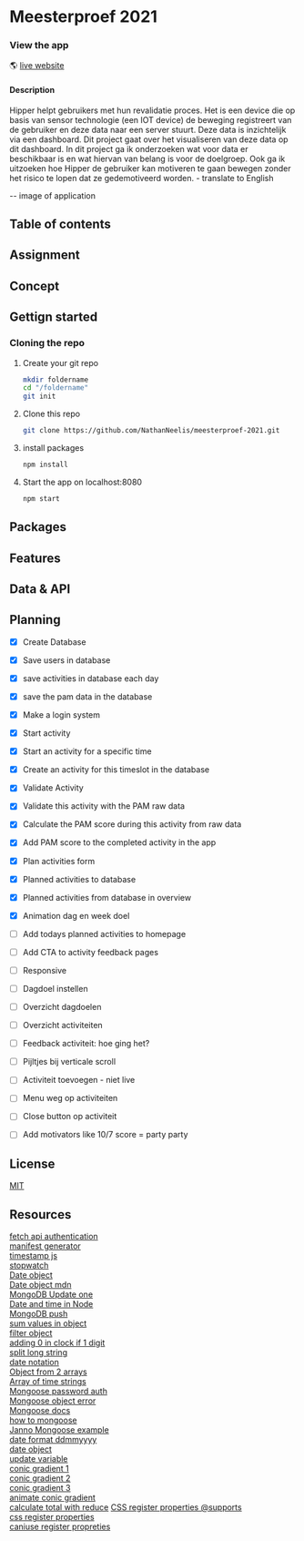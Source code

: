 # Meesterproef 2021

### View the app
:earth_americas:  [live website](https://hipper-pam.herokuapp.com/) 

#### Description
Hipper helpt gebruikers met hun revalidatie proces. Het is een device die op basis van sensor technologie (een IOT device) de beweging registreert van de gebruiker en deze data naar een server stuurt. Deze data is inzichtelijk via een dashboard. Dit project gaat over het visualiseren van deze data op dit dashboard. In dit project ga ik onderzoeken wat voor data er beschikbaar is en wat hiervan van belang is voor de doelgroep. Ook ga ik uitzoeken hoe Hipper de gebruiker kan motiveren te gaan bewegen zonder het risico te lopen dat ze gedemotiveerd worden. - translate to English  

-- image of application


## Table of contents

## Assignment

## Concept

## Gettign started

### Cloning the repo
1. Create your git repo  
    ```bash
    mkdir foldername  
    cd "/foldername"  
    git init  
    ```  

2. Clone this repo  
    ```bash
    git clone https://github.com/NathanNeelis/meesterproef-2021.git
    ```   

3. install packages  
    ```bash
    npm install
    ```  

4. Start the app on localhost:8080 
    ```bash
    npm start
    ```  

## Packages

## Features

## Data & API

## Planning

* [x] Create Database
* [x] Save users in database  
* [x] save activities in database each day  
* [x] save the pam data in the database  
* [x] Make a login system   
* [x] Start activity  
* [x] Start an activity for a specific time    
* [x] Create an activity for this timeslot in the database  
* [x] Validate Activity  
* [x] Validate this activity with the PAM raw data  
* [x] Calculate the PAM score during this activity from raw data  
* [x] Add PAM score to the completed activity in the app  
* [x] Plan activities form
* [x] Planned activities to database
* [x] Planned activities from database in overview
* [x] Animation dag en week doel

* [ ] Add todays planned activities to homepage
* [ ] Add CTA to activity feedback pages
* [ ] Responsive
* [ ] Dagdoel instellen
* [ ] Overzicht dagdoelen
* [ ] Overzicht activiteiten
* [ ] Feedback activiteit: hoe ging het?
* [ ] Pijltjes bij verticale scroll

* [ ] Activiteit toevoegen - niet live
* [ ] Menu weg op activiteiten
* [ ] Close button op activiteit
* [ ] Add motivators like 10/7 score = party party  



## License
[MIT](https://github.com/NathanNeelis/meesterproef-2021/blob/master/LICENSE)  


## Resources
[fetch api authentication](https://stackoverflow.com/questions/43842793/basic-authentication-with-fetch)  
[manifest generator](https://www.simicart.com/manifest-generator.html/)  
[timestamp js](https://flaviocopes.com/how-to-get-timestamp-javascript/)  
[stopwatch](https://codepen.io/cathydutton/pen/GBcvo)  
[Date object](https://www.digitalocean.com/community/tutorials/understanding-date-and-time-in-javascript)  
[Date object mdn](https://developer.mozilla.org/en-US/docs/Web/JavaScript/Reference/Global_Objects/Date/Date)  
[MongoDB Update one](https://docs.mongodb.com/manual/reference/method/db.collection.updateOne/)  
[Date and time in Node](https://usefulangle.com/post/187/nodejs-get-date-time)  
[MongoDB push](https://docs.mongodb.com/manual/reference/operator/update/push/)  
[sum values in object](https://stackoverflow.com/questions/16449295/how-to-sum-the-values-of-a-javascript-object)  
[filter object](https://masteringjs.io/tutorials/fundamentals/filter-object)  
[adding 0 in clock if 1 digit](https://stackoverflow.com/questions/12278272/adding-0-if-clock-have-one-digit)  
[split long string](https://stackoverflow.com/questions/6259515/how-can-i-split-a-string-into-segments-of-n-characters)  
[date notation](https://stackoverflow.com/questions/1531093/how-do-i-get-the-current-date-in-javascript)  
[Object from 2 arrays](https://stackoverflow.com/questions/39127989/creating-a-javascript-object-from-two-arrays)  
[Array of time strings](https://stackoverflow.com/questions/36125038/generate-array-of-times-as-strings-for-every-x-minutes-in-javascript)  
[Mongoose password auth](https://www.mongodb.com/blog/post/password-authentication-with-mongoose-part-1)  
[Mongoose object error](https://stackoverflow.com/questions/32633561/cant-access-object-property-of-a-mongoose-response)  
[Mongoose docs](https://mongoosejs.com/docs/guide.html)  
[how to mongoose](https://zellwk.com/blog/local-mongodb/#:~:text=To%20connect%20to%20your%20local,databases%20in%20your%20local%20MongoDB.)  
[Janno Mongoose example](https://github.com/TuriGuilano/be_example_repo/blob/main/app.js)  
[date format ddmmyyyy](https://stackoverflow.com/questions/12409299/how-to-get-current-formatted-date-dd-mm-yyyy-in-javascript-and-append-it-to-an-i)  
[date object](https://www.w3resource.com/javascript/object-property-method/date-getDate.php)  
[update variable](https://css-tricks.com/updating-a-css-variable-with-javascript/)  
[conic gradient 1](https://www.youtube.com/watch?v=baorOUVPF-I)  
[conic gradient 2](https://www.youtube.com/watch?v=_SubPYPtJO4)  
[conic gradient 3](https://css-tricks.com/using-conic-gradients-css-variables-create-doughnut-chart-output-range-input/)  
[animate conic gradient](https://css-tricks.com/the-state-of-changing-gradients-with-css-transitions-and-animations/)  
[calculate total with reduce](https://stackoverflow.com/questions/1230233/how-to-find-the-sum-of-an-array-of-numbers)
[CSS register properties @supports](https://web.dev/at-property/)  
[css register properties](https://developer.mozilla.org/en-US/docs/Web/API/CSS/RegisterProperty)  
[caniuse register propreties](https://caniuse.com/?search=CSS.registerProperty)  

